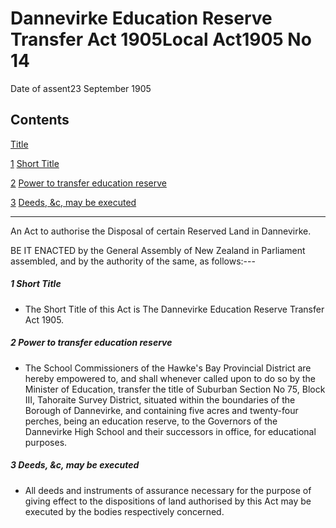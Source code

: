 # Dannevirke Education Reserve Transfer Act 1905Local Act1905 No 14

Date of assent23 September 1905

## Contents

[Title][0]

[1][1] [Short Title][1]

[2][2] [Power to transfer education reserve][2]

[3][3] [Deeds, &c, may be executed][3]

---

An Act to authorise the Disposal of certain Reserved Land in Dannevirke.

BE IT ENACTED by the General Assembly of New Zealand in Parliament assembled, and by the authority of the same, as follows:---

##### 1 Short Title
    
*   The Short Title of this Act is The Dannevirke Education Reserve Transfer Act 1905\.

##### 2 Power to transfer education reserve
    
*   The School Commissioners of the Hawke's Bay Provincial District are hereby empowered to, and shall whenever called upon to do so by the Minister of Education, transfer the title of Suburban Section No 75, Block III, Tahoraite Survey District, situated within the boundaries of the Borough of Dannevirke, and containing five acres and twenty-four perches, being an education reserve, to the Governors of the Dannevirke High School and their successors in office, for educational purposes.

##### 3 Deeds, &c, may be executed
    
*   All deeds and instruments of assurance necessary for the purpose of giving effect to the dispositions of land authorised by this Act may be executed by the bodies respectively concerned.



[0]: http://www.legislation.govt.nz/act/local/1905/0014/latest/whole.html#DLM30224
[1]: http://www.legislation.govt.nz/act/local/1905/0014/latest/whole.html#DLM30226
[2]: http://www.legislation.govt.nz/act/local/1905/0014/latest/whole.html#DLM30227
[3]: http://www.legislation.govt.nz/act/local/1905/0014/latest/whole.html#DLM30228
